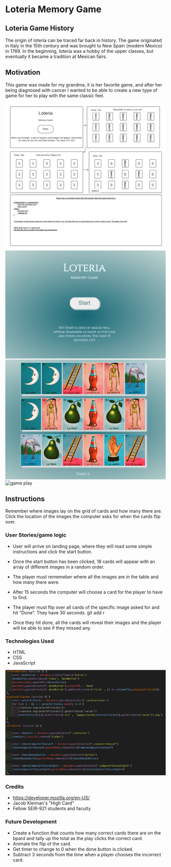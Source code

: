# Loteria Memory Game

## Loteria Game History
The origin of lotería can be traced far back in history. The game originated in Italy in the 15th century and was brought to New Spain (modern Mexico) in 1769. In the beginning, lotería was a hobby of the upper classes, but eventually it became a tradition at Mexican fairs.

## Motivation
This game was made for my grandma, it is her favorite game, and after her being diagnosed with cancer I wanted to be able to create a new type of game for her to play with the same classic feel.


![wireframe 1](wireframe-planning/wireframe.png)
![Landing Page](wireframe-planning/landingpage.png)
![memory board](wireframe-planning/memoryBoard.png)
![game play](ireframe-planning/gameplay.png)

## Instructions

Remember where images lay on the grid of cards and how many there are. Click the location of the images the computer asks for when the cards flip over. 

### User Stories/game logic

* User will arrive on landing page, where they will read some simple instructions and click the start button.

* Once the start button has been clicked, 18 cards will appear with an array of different images in a random order.

* The player must rememeber where all the images are in the table and how many there were.

* After 15 seconds the computer will choose a card for the player to have to find.

* The player must flip over all cards of the specific image asked for and hit "Done". They have 30 seconds.
git add r
* Once they hit done, all the cards will reveal their images and the player will be able to see if they missed any.

### Technologies Used
* HTML
* CSS
* JavaScript

![Code Grab](wireframe-planning/codegrab.png)

### Credits
* https://developer.mozilla.org/en-US/
* Jacob Kleiman's "High Card"
* Fellow SEIR-921 students and faculty

### Future Development
* Create a function that counts how many correct cards there are on the bpard and tally up the total as the play clicks the correct card.
* Animate the flip of the card. 
* Get timer to change to 0 when the done button is clicked.
* Subtract 3 seconds from the time when a player chooses the incorrect card.
